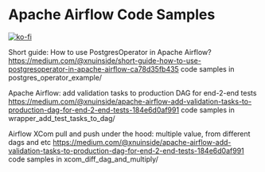# Apache Airflow Code Samples

[![ko-fi](https://ko-fi.com/img/githubbutton_sm.svg)](https://ko-fi.com/Z8Z237B0Q)

Short guide: How to use PostgresOperator in Apache Airflow?
    <https://medium.com/@xnuinside/short-guide-how-to-use-postgresoperator-in-apache-airflow-ca78d35fb435>
    code samples in postgres_operator_example/


Apache Airflow: add validation tasks to production DAG for end-2-end tests
    <https://medium.com/@xnuinside/apache-airflow-add-validation-tasks-to-production-dag-for-end-2-end-tests-184e6d0af991>
    code samples in wrapper_add_test_tasks_to_dag/


Airflow XCom pull and push under the hood: multiple value, from different dags and etc
    <https://medium.com/@xnuinside/apache-airflow-add-validation-tasks-to-production-dag-for-end-2-end-tests-184e6d0af991>
     code samples in xcom_diff_dag_and_multiply/
